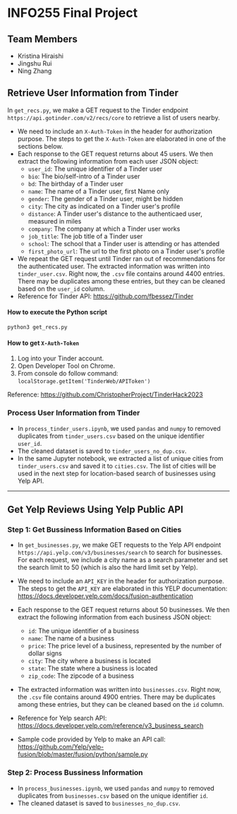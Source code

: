# INFO255 Final Project

## Team Members
- Kristina Hiraishi
- Jingshu Rui
- Ning Zhang

## Retrieve User Information from Tinder
In `get_recs.py`, we make a GET request to the Tinder endpoint `https://api.gotinder.com/v2/recs/core` to retrieve a list of users nearby.

- We need to include an `X-Auth-Token` in the header for authorization purpose. The steps to get the `X-Auth-Token` are elaborated in one of the sections below.
- Each response to the GET request returns about 45 users. We then extract the following information from each user JSON object:
    - `user_id`: The unique identifier of a Tinder user 
    - `bio`: The bio/self-intro of a Tinder user 
    - `bd`: The birthday of a Tinder user 
    - `name`: The name of a Tinder user, first Name only
    - `gender`: The gender of a Tinder user, might be hidden
    - `city`: The city as indicated on a Tinder user's profile
    - `distance`: A Tinder user's distance to the authenticaed user, measured in miles
    - `company`: The company at which a Tinder user works
    - `job_title`: The job title of a Tinder user
    - `school`: The school that a Tinder user is attending or has attended
    - `first_photo_url`: The url to the first photo on a Tinder user's profile
- We repeat the GET request until Tinder ran out of recommendations for the authenticated user. The extracted information was written into `tinder_user.csv`. Right now, the `.csv` file contains around 4400 entries. There may be duplicates among these entries, but they can be cleaned based on the `user_id` column.
- Reference for Tinder API: https://github.com/fbessez/Tinder

#### How to execute the Python script
`python3 get_recs.py`

#### How to get `X-Auth-Token`
1. Log into your Tinder account.
2. Open Developer Tool on Chrome.
3. From console do follow command: `localStorage.getItem('TinderWeb/APIToken')`

Reference: https://github.com/ChristopherProject/TinderHack2023

### Process User Information from Tinder
- In `process_tinder_users.ipynb`, we used `pandas` and `numpy` to removed duplicates from `tinder_users.csv` based on the unique identifier `user_id`.
- The cleaned dataset is saved to `tinder_users_no_dup.csv`.
- In the same Jupyter notebook, we extracted a list of unique cities from `tinder_users.csv` and saved it to `cities.csv`. The list of cities will be used in the next step for location-based search of businesses using Yelp API.

---
## Get Yelp Reviews Using Yelp Public API

### Step 1: Get Bussiness Information Based on Cities

- In `get_businesses.py`, we make GET requests to the Yelp API endpoint `https://api.yelp.com/v3/businesses/search` to search for businesses. For each request, we include a city name as a search parameter and set the search limit to 50 (which is also the hard limit set by Yelp).

- We need to include an `API_KEY` in the header for authorization purpose. The steps to get the `API_KEY` are elaborated in this YELP documentation: https://docs.developer.yelp.com/docs/fusion-authentication
- Each response to the GET request returns about 50 businesses. We then extract the following information from each business JSON object:
    - `id`: The unique identifier of a business 
    - `name`: The name of a business
    - `price`: The price level of a business, represented by the number of dollar signs
    - `city`: The city where a business is located
    - `state`: The state where a business is located
    - `zip_code`: The zipcode of a business
- The extracted information was written into `businesses.csv`. Right now, the `.csv` file contains around 4900 entries. There may be duplicates among these entries, but they can be cleaned based on the `id` column.
- Reference for Yelp search API: https://docs.developer.yelp.com/reference/v3_business_search
- Sample code provided by Yelp to make an API call: https://github.com/Yelp/yelp-fusion/blob/master/fusion/python/sample.py

### Step 2: Process Bussiness Information

- In `process_businesses.ipynb`, we used `pandas` and `numpy` to removed duplicates from `businesses.csv` based on the unique identifier `id`.
- The cleaned dataset is saved to `businesses_no_dup.csv`.
